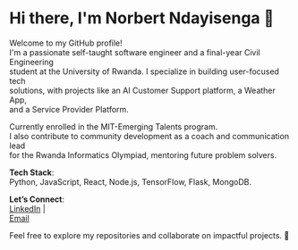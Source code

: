# Hi there, I'm Norbert Ndayisenga 👋

Welcome to my GitHub profile!  
I'm a passionate self-taught software engineer and a final-year Civil Engineering  
student at the University of Rwanda. I specialize in building user-focused tech  
solutions, with projects like an AI Customer Support platform, a Weather App,  
and a Service Provider Platform.

Currently enrolled in the MIT-Emerging Talents program.  
I also contribute to community development as a coach and communication lead  
for the Rwanda Informatics Olympiad, mentoring future problem solvers.

**Tech Stack**:  
Python, JavaScript, React, Node.js, TensorFlow, Flask, MongoDB.

**Let’s Connect**:  
[LinkedIn](https://linkedin.com/in/norbert-ndayisenga) |  
[Email](mailto:norbertndayisenga@gmail.com)

Feel free to explore my repositories and collaborate on impactful projects. 🚀
